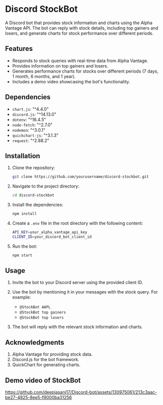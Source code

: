 # Discord StockBot

A Discord bot that provides stock information and charts using the Alpha Vantage API. The bot can reply with stock details, including top gainers and losers, and generate charts for stock performance over different periods.

## Features

- Responds to stock queries with real-time data from Alpha Vantage.
- Provides information on top gainers and losers.
- Generates performance charts for stocks over different periods (7 days, 1 month, 6 months, and 1 year).
- Includes a demo video showcasing the bot's functionality.

## Dependencies

- `chart.js`: "^4.4.0"
- `discord.js`: "^14.13.0"
- `dotenv`: "^16.4.5"
- `node-fetch`: "^2.7.0"
- `nodemon`: "^3.0.1"
- `quickchart-js`: "^3.1.3"
- `request`: "^2.88.2"

## Installation

1. Clone the repository:
   ```bash
   git clone https://github.com/yourusername/discord-stockbot.git
2. Navigate to the project directory:
   ```bash
   cd discord-stockbot
3. Install the dependencies:
   ```bash
   npm install
4. Create a `.env` file in the root directory with the following content:
   ```bash
   API_KEY=your_alpha_vantage_api_key
   CLIENT_ID=your_discord_bot_client_id
5. Run the bot:
   ```bash
   npm start

## Usage

1. Invite the bot to your Discord server using the provided client ID.
2. Use the bot by mentioning it in your messages with the stock query. For example:
    - `@StockBot AAPL`
    - `@StockBot top gainers`
    - `@StockBot top losers`
   
3. The bot will reply with the relevant stock information and charts.
  
## Acknowledgments

1. Alpha Vantage for providing stock data.
2. Discord.js for the bot framework.
3. QuickChart for generating charts.

## Demo video of StockBot

https://github.com/deepjasani17/Discord-bot/assets/130975061/213c3aac-be27-4825-8ee5-f9000ba31256
